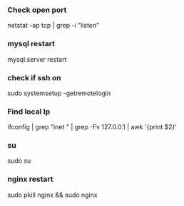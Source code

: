 ### Check open port
netstat -ap tcp | grep -i "listen"


### mysql restart
mysql.server restart

### check if ssh on
sudo systemsetup -getremotelogin

### Find local Ip
ifconfig | grep "inet " | grep -Fv 127.0.0.1 | awk '{print $2}'

### su
sudo su

### nginx restart

sudo pkill nginx && sudo nginx
